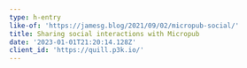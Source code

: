 ```yaml
---
type: h-entry
like-of: 'https://jamesg.blog/2021/09/02/micropub-social/'
title: Sharing social interactions with Micropub
date: '2023-01-01T21:20:14.128Z'
client_id: 'https://quill.p3k.io/'
---
```

